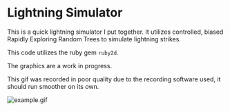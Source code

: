 # Lightning Simulator

This is a quick lightning simulator I put together. It utilizes controlled, biased Rapidly Exploring Random Trees to simulate lightning strikes.

This code utilizes the ruby gem `ruby2d`. 

The graphics are a work in progress.

This gif was recorded in poor quality due to the recording software used, it should run smoother on its own.

![example.gif](example.gif)